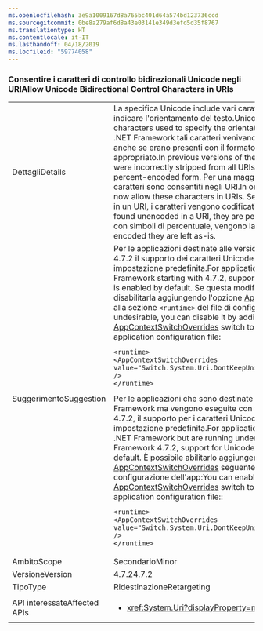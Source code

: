 ```yaml
---
ms.openlocfilehash: 3e9a1009167d8a765bc401d64a574bd123736ccd
ms.sourcegitcommit: 0be8a279af6d8a43e03141e349d3efd5d35f8767
ms.translationtype: HT
ms.contentlocale: it-IT
ms.lasthandoff: 04/18/2019
ms.locfileid: "59774058"
---
```

### <a name="allow-unicode-bidirectional-control-characters-in-uris"></a><span data-ttu-id="24189-101">Consentire i caratteri di controllo bidirezionali Unicode negli URI</span><span class="sxs-lookup"><span data-stu-id="24189-101">Allow Unicode Bidirectional Control Characters in URIs</span></span>

|   |   |
|---|---|
|<span data-ttu-id="24189-102">Dettagli</span><span class="sxs-lookup"><span data-stu-id="24189-102">Details</span></span>|<span data-ttu-id="24189-103">La specifica Unicode include vari caratteri di controllo speciali, usati per indicare l'orientamento del testo.</span><span class="sxs-lookup"><span data-stu-id="24189-103">Unicode specifies several special control characters used to specify the orientation of text.</span></span> <span data-ttu-id="24189-104">Nelle versioni precedenti di .NET Framework tali caratteri venivano erroneamente rimossi da tutti gli URI, anche se erano presenti con il formato di codifica con percentuali appropriato.</span><span class="sxs-lookup"><span data-stu-id="24189-104">In previous versions of the .NET Framework, these characters were incorrectly stripped from all URIs even if they were present in their percent-encoded form.</span></span> <span data-ttu-id="24189-105">Per una maggior conformità con [RFC 3987](https://tools.ietf.org/html/rfc3987), ora tali caratteri sono consentiti negli URI.</span><span class="sxs-lookup"><span data-stu-id="24189-105">In order to better follow [RFC 3987](https://tools.ietf.org/html/rfc3987), we now allow these characters in URIs.</span></span> <span data-ttu-id="24189-106">Se vengono rilevati come non codificati in un URI, i caratteri vengono codificati con simboli di percentuale.</span><span class="sxs-lookup"><span data-stu-id="24189-106">When found unencoded in a URI, they are percent-encoded.</span></span> <span data-ttu-id="24189-107">Se sono già codificati con simboli di percentuale, vengono lasciati invariati.</span><span class="sxs-lookup"><span data-stu-id="24189-107">When found percent-encoded they are left as-is.</span></span>|
|<span data-ttu-id="24189-108">Suggerimento</span><span class="sxs-lookup"><span data-stu-id="24189-108">Suggestion</span></span>|<span data-ttu-id="24189-109">Per le applicazioni destinate alle versioni di .NET Framework a partire da 4.7.2 il supporto dei caratteri Unicode bidirezionali è abilitato per impostazione predefinita.</span><span class="sxs-lookup"><span data-stu-id="24189-109">For applications that target versions of .NET Framework starting with 4.7.2, support for Unicode bidirectional characters is enabled by default.</span></span> <span data-ttu-id="24189-110">Se questa modifica non è opportuna, è possibile disabilitarla aggiungendo l'opzione [AppContextSwitchOverrides](~/docs/framework/configure-apps/file-schema/runtime/appcontextswitchoverrides-element.md) seguente alla sezione <code>&lt;runtime&gt;</code> del file di configurazione dell'app:</span><span class="sxs-lookup"><span data-stu-id="24189-110">If this change is undesirable, you can disable it by adding the following [AppContextSwitchOverrides](~/docs/framework/configure-apps/file-schema/runtime/appcontextswitchoverrides-element.md) switch to the <code>&lt;runtime&gt;</code> section of the application configuration file:</span></span><pre><code class="lang-xml">&lt;runtime&gt;&#13;&#10;&lt;AppContextSwitchOverrides value=&quot;Switch.System.Uri.DontKeepUnicodeBidiFormattingCharacters=true&quot; /&gt;&#13;&#10;&lt;/runtime&gt;&#13;&#10;</code></pre><span data-ttu-id="24189-111">Per le applicazioni che sono destinate a versioni precedenti di .NET Framework ma vengono eseguite con versioni a partire da .NET Framework 4.7.2, il supporto per i caratteri Unicode bidirezionali è disabilitato per impostazione predefinita.</span><span class="sxs-lookup"><span data-stu-id="24189-111">For applications that target earlier versions of the .NET Framework but are running under versions starting with .NET Framework 4.7.2, support for Unicode bidirectional characters is disabled by default.</span></span> <span data-ttu-id="24189-112">È possibile abilitarlo aggiungendo l'opzione [AppContextSwitchOverrides](~/docs/framework/configure-apps/file-schema/runtime/appcontextswitchoverrides-element.md) seguente alla sezione <code>&lt;runtime&gt;</code> del file di configurazione dell'app:</span><span class="sxs-lookup"><span data-stu-id="24189-112">You can enable it by adding the following [AppContextSwitchOverrides](~/docs/framework/configure-apps/file-schema/runtime/appcontextswitchoverrides-element.md) switch to the <code>&lt;runtime&gt;</code> section of the application configuration file::</span></span><pre><code class="lang-xml">&lt;runtime&gt;&#13;&#10;&lt;AppContextSwitchOverrides value=&quot;Switch.System.Uri.DontKeepUnicodeBidiFormattingCharacters=false&quot; /&gt;&#13;&#10;&lt;/runtime&gt;&#13;&#10;</code></pre>|
|<span data-ttu-id="24189-113">Ambito</span><span class="sxs-lookup"><span data-stu-id="24189-113">Scope</span></span>|<span data-ttu-id="24189-114">Secondario</span><span class="sxs-lookup"><span data-stu-id="24189-114">Minor</span></span>|
|<span data-ttu-id="24189-115">Versione</span><span class="sxs-lookup"><span data-stu-id="24189-115">Version</span></span>|<span data-ttu-id="24189-116">4.7.2</span><span class="sxs-lookup"><span data-stu-id="24189-116">4.7.2</span></span>|
|<span data-ttu-id="24189-117">Tipo</span><span class="sxs-lookup"><span data-stu-id="24189-117">Type</span></span>|<span data-ttu-id="24189-118">Ridestinazione</span><span class="sxs-lookup"><span data-stu-id="24189-118">Retargeting</span></span>|
|<span data-ttu-id="24189-119">API interessate</span><span class="sxs-lookup"><span data-stu-id="24189-119">Affected APIs</span></span>|<ul><li><xref:System.Uri?displayProperty=nameWithType></li></ul>|
